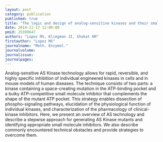 ```yaml
---
layout: post
category: publication
published: true
title: "The logic and design of analog-sensitive kinases and their small molecule inhibitors."
date: 2014-11-17 12:00:00
pmid: 25399647
authors: "Lopez MS, Kliegman JI, Shokat KM"
firstauthor: "Lopez MS"
journalname: "Meth. Enzymol."
journalvolume: 
journalissue: 
journalpages: 
---
```


Analog-sensitive AS Kinase technology allows for rapid, reversible, and highly specific inhibition of individual engineered kinases in cells and in mouse models of human diseases. The technique consists of two parts: a kinase containing a space-creating mutation in the ATP-binding pocket and a bulky ATP-competitive small molecule inhibitor that complements the shape of the mutant ATP pocket. This strategy enables dissection of phospho-signaling pathways, elucidation of the physiological function of individual kinases, and characterization of the pharmacology of clinical-kinase inhibitors. Here, we present an overview of AS technology and describe a stepwise approach for generating AS Kinase mutants and identifying appropriate small molecule inhibitors. We also describe commonly encountered technical obstacles and provide strategies to overcome them.


